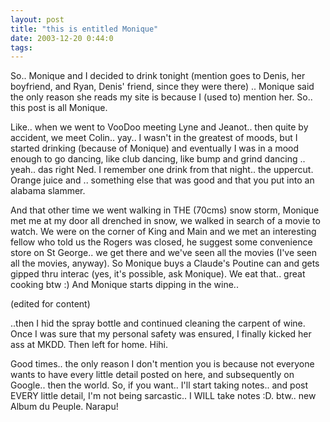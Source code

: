 ```yaml
---
layout: post
title: "this is entitled Monique"
date: 2003-12-20 0:44:0
tags: 
---
```


So.. Monique and I decided to drink tonight (mention goes to Denis, her boyfriend, and Ryan, Denis' friend, since they were there) .. Monique said the only reason she reads my site is because I (used to) mention her. So.. this post is all Monique.

Like.. when we went to VooDoo meeting Lyne and Jeanot.. then quite by accident, we meet Colin.. yay.. I wasn't in the greatest of moods, but I started drinking (because of Monique) and eventually I was in a mood enough to go dancing, like club dancing, like bump and grind dancing .. yeah.. das right Ned. I remember one drink from that night.. the uppercut. Orange juice and .. something else that was good and that you put into an alabama slammer.

And that other time we went walking in THE (70cms) snow storm, Monique met me at my door all drenched in snow, we walked in search of a movie to watch. We were on the corner of King and Main and we met an interesting fellow who told us the Rogers was closed, he suggest some convenience store on St George.. we get there and we've seen all the movies (I've seen all the movies, anyway). So Monique buys a Claude's Poutine can and gets gipped thru interac (yes, it's possible, ask Monique). We eat that.. great cooking btw :) And Monique starts dipping in the wine..

(edited for content)

..then I hid the spray bottle and continued cleaning the carpent of wine. Once I was sure that my personal safety was ensured, I finally kicked her ass at MKDD. Then left for home. Hihi.

Good times.. the only reason I don't mention you is because not everyone wants to have every little detail posted on here, and subsequently on Google.. then the world. So, if you want.. I'll start taking notes.. and post EVERY little detail, I'm not being sarcastic.. I WILL take notes :D. btw.. new Album du Peuple. Narapu!

